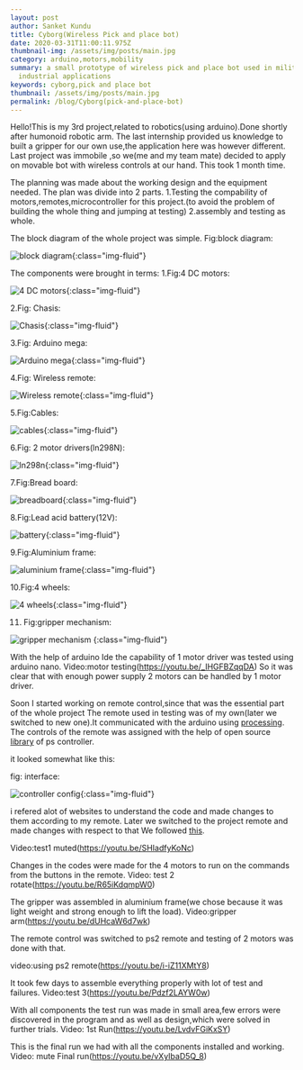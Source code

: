 ```yaml
---
layout: post
author: Sanket Kundu
title: Cyborg(Wireless Pick and place bot)
date: 2020-03-31T11:00:11.975Z
thumbnail-img: /assets/img/posts/main.jpg
category: arduino,motors,mobility
summary: a small prototype of wireless pick and place bot used in military and
  industrial applications
keywords: cyborg,pick and place bot
thumbnail: /assets/img/posts/main.jpg
permalink: /blog/Cyborg(pick-and-place-bot)
---
```

Hello!This is my 3rd project,related to robotics(using arduino).Done shortly after humonoid robotic arm.
The last internship provided us knowledge to built a gripper for our own use,the application here was however different.
Last project was immobile ,so we(me and my team mate) decided to apply on movable bot with wireless controls at our hand.
This took 1 month time.

The planning was made about the working design and the equipment needed.
The plan was divide into 2 parts.
1.Testing the compability of motors,remotes,microcontroller for this project.(to avoid the problem of building the whole thing and jumping at testing)
2.assembly and testing as whole.

The block diagram of the whole project was simple.
Fig:block diagram:

![block diagram](/assets/img/posts/block-diagram.jpg "block diagram"){:class="img-fluid"}

The components were brought in terms:
1.Fig:4 DC motors:

![4 DC motors](/assets/img/posts/4-dc-motors.jpeg "4 DC motors:"){:class="img-fluid"}

2.Fig: Chasis:

![Chasis](/assets/img/posts/chasis.jpeg "Chasis"){:class="img-fluid"}

3.Fig: Arduino mega:

![Arduino mega](/assets/img/posts/arduino-mega.jpg "Arduino mega"){:class="img-fluid"}

4.Fig: Wireless remote:

![ Wireless remote](/assets/img/posts/remote.jfif " Wireless remote"){:class="img-fluid"}

5.Fig:Cables:

![cables](/assets/img/posts/cables.jfif "cables"){:class="img-fluid"}

6.Fig: 2 motor drivers(ln298N):

![ln298n](/assets/img/posts/ln298n.jpg "ln298n"){:class="img-fluid"}

7.Fig:Bread board:

![breadboard](/assets/img/posts/breadboard.jpg "breadboard"){:class="img-fluid"}

8.Fig:Lead acid battery(12V):

![battery](/assets/img/posts/battery-12v-7ah-sealed-lead-acid.jpg "battery"){:class="img-fluid"}

9.Fig:Aluminium frame:

![aluminium frame](/assets/img/posts/aluminium-arm.jpeg "aluminium frame"){:class="img-fluid"}

10.Fig:4 wheels:

![4 wheels](/assets/img/posts/wheels.jpg "4 wheels"){:class="img-fluid"}

11. Fig:gripper mechanism:

![gripper mechanism](/assets/img/posts/gripper-mechanism.jpeg "gripper mechanism")
{:class="img-fluid"}

With the help of arduino Ide the capability of 1 motor driver was tested using arduino nano.
Video:motor testing(https://youtu.be/_IHGFBZqqDA)
So it was clear that with enough power supply 2 motors can be handled by 1 motor driver.

Soon I started working on remote control,since that was the essential part of the whole project
The remote used in testing was of my own(later we switched to new one).It communicated with the arduino using [processing](https://learn.sparkfun.com/tutorials/connecting-arduino-to-processing/all#shaking-hands-part-1).
The controls of the remote was assigned with the help of open source[ library](https://github.com/madsci1016/Arduino-PS2X) of ps controller.

it looked somewhat like this:

fig: interface:

![controller config](/assets/img/posts/controller-configuration.jpeg "controller config"){:class="img-fluid"}

i refered alot of websites to understand the code and made changes to them according to my remote.
Later we switched to the project remote and made changes with respect to that
We followed [this](https://create.arduino.cc/projecthub/electropeak/how-to-interface-ps2-wireless-controller-w-arduino-a0a813).

Video:test1 muted(https://youtu.be/SHIadfyKoNc)

Changes in the codes were made for the 4 motors to run on the commands from the buttons in the remote.
Video: test 2 rotate(https://youtu.be/R65iKdqmpW0)

The gripper was assembled in aluminium frame(we chose because it was light weight and strong enough to lift the load).
Video:gripper arm(https://youtu.be/dUHcaW6d7wk)

The remote control was switched to ps2 remote and testing of 2 motors was done with that.

video:using ps2 remote(https://youtu.be/i-iZ11XMtY8)

It took few days to assemble everything properly with lot of test and failures.
Video:test 3(https://youtu.be/Pdzf2LAYW0w)

With all components the test run was made in small area,few errors were discovered in the program and as well as design,which were solved in further trials.
Video: 1st Run(https://youtu.be/LvdvFGiKxSY)

This is the final run we had with all the components installed and working.
Video: mute Final run(https://youtu.be/vXyIbaD5Q_8)